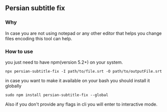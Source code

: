 ## Persian subtitle fix
### Why
In case you are not using notepad or any other editor that helps you change files encoding this tool can help.
### How to use
you just need to have npm(version 5.2+) on your system.
```shell
npx persian-subtitle-fix -I path/to/file.srt -O path/to/outputFile.srt
```

in case you want to make it available on your bash you should install it globally

```shell
sudo npm install persian-subtitle-fix --global
```

Also if you don't provide any flags in cli you will enter to interactive mode.

